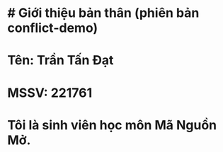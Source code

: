 # \# Giới thiệu bản thân (phiên bản conflict-demo)

# Tên: Trần Tấn Đạt

# MSSV: 221761

# Tôi là sinh viên học môn Mã Nguồn Mở.

